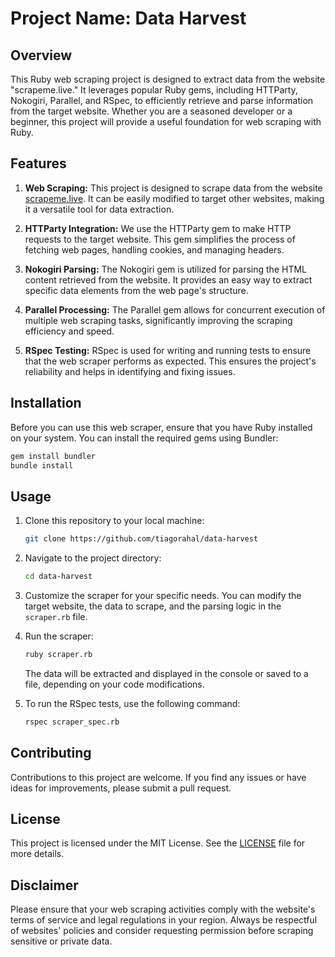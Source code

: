 # Project Name: Data Harvest

## Overview
This Ruby web scraping project is designed to extract data from the website "scrapeme.live." It leverages popular Ruby gems, including HTTParty, Nokogiri, Parallel, and RSpec, to efficiently retrieve and parse information from the target website. Whether you are a seasoned developer or a beginner, this project will provide a useful foundation for web scraping with Ruby.

## Features
1. **Web Scraping:** This project is designed to scrape data from the website [scrapeme.live](http://www.scrapeme.live). It can be easily modified to target other websites, making it a versatile tool for data extraction.

2. **HTTParty Integration:** We use the HTTParty gem to make HTTP requests to the target website. This gem simplifies the process of fetching web pages, handling cookies, and managing headers.

3. **Nokogiri Parsing:** The Nokogiri gem is utilized for parsing the HTML content retrieved from the website. It provides an easy way to extract specific data elements from the web page's structure.

4. **Parallel Processing:** The Parallel gem allows for concurrent execution of multiple web scraping tasks, significantly improving the scraping efficiency and speed.

5. **RSpec Testing:** RSpec is used for writing and running tests to ensure that the web scraper performs as expected. This ensures the project's reliability and helps in identifying and fixing issues.

## Installation
Before you can use this web scraper, ensure that you have Ruby installed on your system. You can install the required gems using Bundler:

```bash
gem install bundler
bundle install
```

## Usage
1. Clone this repository to your local machine:

   ```bash
   git clone https://github.com/tiagorahal/data-harvest
   ```

2. Navigate to the project directory:

   ```bash
   cd data-harvest
   ```

3. Customize the scraper for your specific needs. You can modify the target website, the data to scrape, and the parsing logic in the `scraper.rb` file.

4. Run the scraper:

   ```bash
   ruby scraper.rb
   ```

   The data will be extracted and displayed in the console or saved to a file, depending on your code modifications.

5. To run the RSpec tests, use the following command:

   ```bash
   rspec scraper_spec.rb
   ```

## Contributing
Contributions to this project are welcome. If you find any issues or have ideas for improvements, please submit a pull request.

## License
This project is licensed under the MIT License. See the [LICENSE](LICENSE) file for more details.

## Disclaimer
Please ensure that your web scraping activities comply with the website's terms of service and legal regulations in your region. Always be respectful of websites' policies and consider requesting permission before scraping sensitive or private data.
